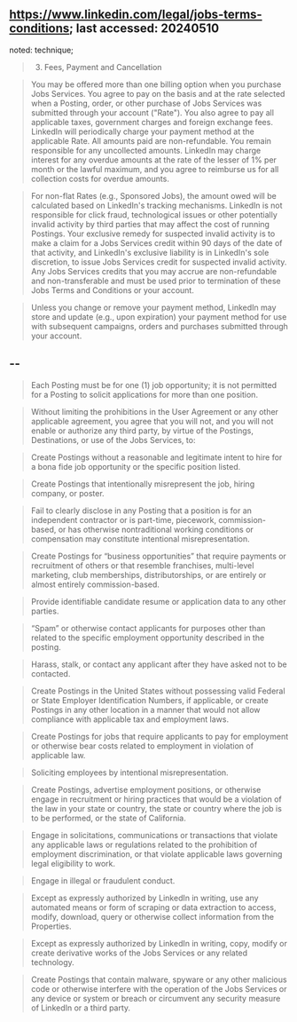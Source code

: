 ## https://www.linkedin.com/legal/jobs-terms-conditions; last accessed: 20240510

noted: technique; 

> 3. Fees, Payment and Cancellation

> You may be offered more than one billing option when you purchase Jobs Services. You agree to pay on the basis and at the rate selected when a Posting, order, or other purchase of Jobs Services was submitted through your account ("Rate"). You also agree to pay all applicable taxes, government charges and foreign exchange fees. LinkedIn will periodically charge your payment method at the applicable Rate. All amounts paid are non-refundable. You remain responsible for any uncollected amounts. LinkedIn may charge interest for any overdue amounts at the rate of the lesser of 1% per month or the lawful maximum, and you agree to reimburse us for all collection costs for overdue amounts.

> For non-flat Rates (e.g., Sponsored Jobs), the amount owed will be calculated based on LinkedIn's tracking mechanisms. LinkedIn is not responsible for click fraud, technological issues or other potentially invalid activity by third parties that may affect the cost of running Postings. Your exclusive remedy for suspected invalid activity is to make a claim for a Jobs Services credit within 90 days of the date of that activity, and LinkedIn's exclusive liability is in LinkedIn's sole discretion, to issue Jobs Services credit for suspected invalid activity. Any Jobs Services credits that you may accrue are non-refundable and non-transferable and must be used prior to termination of these Jobs Terms and Conditions or your account.

> Unless you change or remove your payment method, LinkedIn may store and update (e.g., upon expiration) your payment method for use with subsequent campaigns, orders and purchases submitted through your account.

## --

> Each Posting must be for one (1) job opportunity; it is not permitted for a Posting to solicit applications for more than one position.

> Without limiting the prohibitions in the User Agreement or any other applicable agreement, you agree that you will not, and you will not enable or authorize any third party, by virtue of the Postings, Destinations, or use of the Jobs Services, to:

>    Create Postings without a reasonable and legitimate intent to hire for a bona fide job opportunity or the specific position listed.

>    Create Postings that intentionally misrepresent the job, hiring company, or poster.

>    Fail to clearly disclose in any Posting that a position is for an independent contractor or is part-time, piecework, commission-based, or has otherwise nontraditional working conditions or compensation may constitute intentional misrepresentation.

>    Create Postings for “business opportunities” that require payments or recruitment of others or that resemble franchises, multi-level marketing, club memberships, distributorships, or are entirely or almost entirely commission-based.

>    Provide identifiable candidate resume or application data to any other parties.

>    “Spam” or otherwise contact applicants for purposes other than related to the specific employment opportunity described in the posting.

>    Harass, stalk, or contact any applicant after they have asked not to be contacted.

>    Create Postings in the United States without possessing valid Federal or State Employer Identification Numbers, if applicable, or create Postings in any other location in a manner that would not allow compliance with applicable tax and employment laws.

>    Create Postings for jobs that require applicants to pay for employment or otherwise bear costs related to employment in violation of applicable law.

>    Soliciting employees by intentional misrepresentation.

>    Create Postings, advertise employment positions, or otherwise engage in recruitment or hiring practices that would be a violation of the law in your state or country, the state or country where the job is to be performed, or the state of California.

>    Engage in solicitations, communications or transactions that violate any applicable laws or regulations related to the prohibition of employment discrimination, or that violate applicable laws governing legal eligibility to work.

>    Engage in illegal or fraudulent conduct.

>    Except as expressly authorized by LinkedIn in writing, use any automated means or form of scraping or data extraction to access, modify, download, query or otherwise collect information from the Properties.

>    Except as expressly authorized by LinkedIn in writing, copy, modify or create derivative works of the Jobs Services or any related technology.

>    Create Postings that contain malware, spyware or any other malicious code or otherwise interfere with the operation of the Jobs Services or any device or system or breach or circumvent any security measure of LinkedIn or a third party.
